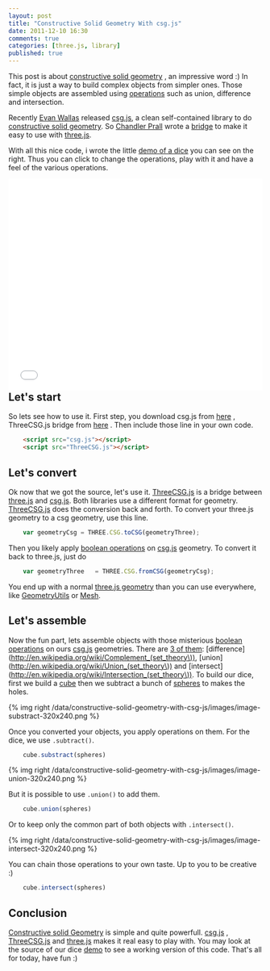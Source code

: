 ```yaml
---
layout: post
title: "Constructive Solid Geometry With csg.js"
date: 2011-12-10 16:30
comments: true
categories: [three.js, library]
published: true
---
```


This post is about
[constructive solid geometry](http://en.wikipedia.org/wiki/Constructive_solid_geometry)
, an impressive word :)
In fact, it is just a way to build complex objects from simpler ones.
Those simple objects are assembled using
[operations](http://en.wikipedia.org/wiki/Algebra_of_sets)
such as union, difference and intersection.

Recently
[Evan Wallas](http://madebyevan.com/)
released
[csg.js](http://evanw.github.com/csg.js/),
a clean self-contained library to do 
[constructive solid geometry](http://en.wikipedia.org/wiki/Constructive_solid_geometry).
So [Chandler Prall](http://chandler.prallfamily.com/)
wrote a
[bridge](http://chandler.prallfamily.com/2011/12/constructive-solid-geometry-with-three-js/)
to make it easy to use with
[three.js](https://github.com/mrdoob/three.js/).

With all this nice code, i wrote the little
[demo of a dice](/data/constructive-solid-geometry-with-csg-js/)
you can see on the right. Thus you can click to change the operations, play
with it and have a feel of the various operations.

<!-- more -->

<iframe src="/data/constructive-solid-geometry-with-csg-js/"
	width="100%" height="420" frameborder="0" style="float: right; margin-left: 1em;">
</iframe>


## Let's start

So lets see how to use it. First step, you download
csg.js from
[here](http://evanw.github.com/csg.js/)
, ThreeCSG.js bridge from
[here](http://chandler.prallfamily.com/labs/three/csg/ThreeCSG.js)
. Then include those line in your own code.

```html
	<script src="csg.js"></script>
	<script src="ThreeCSG.js"></script>
```

## Let's convert

Ok now that we got the source, let's use it.
[ThreeCSG.js](http://chandler.prallfamily.com/2011/12/constructive-solid-geometry-with-three-js/)
is a bridge between
[three.js](https://github.com/mrdoob/three.js/)
and
[csg.js](http://evanw.github.com/csg.js/).
Both libraries use a different format for geometry.
[ThreeCSG.js](http://chandler.prallfamily.com/2011/12/constructive-solid-geometry-with-three-js/)
does the conversion back and forth.
To convert your three.js geometry to a csg geometry, use this line.

```javascript
	var geometryCsg	= THREE.CSG.toCSG(geometryThree);
```

Then you likely apply
[boolean operations](http://en.wikipedia.org/wiki/Algebra_of_sets)
on
[csg.js](http://evanw.github.com/csg.js/) geometry.
To convert it back to three.js, just do


```javascript
	var geometryThree	= THREE.CSG.fromCSG(geometryCsg);
```

You end up with a normal [three.js geometry](https://github.com/mrdoob/three.js/blob/master/src/core/Geometry.js)
than you can use everywhere, like
[GeometryUtils](https://github.com/mrdoob/three.js/blob/master/src/extras/GeometryUtils.js)
or
[Mesh](https://github.com/mrdoob/three.js/blob/master/src/objects/Mesh.js).

## Let's assemble

Now the fun part, lets assemble objects with those misterious 
[boolean operations](http://en.wikipedia.org/wiki/Algebra_of_sets)
on ours
[csg.js](http://evanw.github.com/csg.js/)
geometries.
There are [3 of them](http://en.wikipedia.org/wiki/Constructive_solid_geometry):
[difference](http://en.wikipedia.org/wiki/Complement_(set_theory\)),
[union](http://en.wikipedia.org/wiki/Union_(set_theory\))
and
[intersect](http://en.wikipedia.org/wiki/Intersection_(set_theory\)).
To build our dice, first we build a
[cube](https://github.com/mrdoob/three.js/blob/master/src/extras/geometries/CubeGeometry.js)
then we subtract a bunch of
[spheres](https://github.com/mrdoob/three.js/blob/master/src/extras/geometries/SphereGeometry.js)
to makes the holes.

{% img right /data/constructive-solid-geometry-with-csg-js/images/image-substract-320x240.png %}

Once you converted your objects, you apply operations on them.
For the dice, we use ```.subtract()```.

```javascript
	cube.substract(spheres)
```

<div style="clear:both;"></div>
{% img right /data/constructive-solid-geometry-with-csg-js/images/image-union-320x240.png %}

But it is possible to use ```.union()``` to add them.

```javascript
	cube.union(spheres)
```

Or to keep only the common part of both objects with ```.intersect()```.

{% img right /data/constructive-solid-geometry-with-csg-js/images/image-intersect-320x240.png %}

You can chain those operations to your own taste.
Up to you to be creative :)

```javascript
	cube.intersect(spheres)
```

## Conclusion

[Constructive solid Geometry](http://en.wikipedia.org/wiki/Constructive_solid_geometry)
is simple and quite powerfull.
[csg.js](http://evanw.github.com/csg.js/)
,
[ThreeCSG.js](http://chandler.prallfamily.com/2011/12/constructive-solid-geometry-with-three-js/)
and
[three.js](https://github.com/mrdoob/three.js/)
makes it real easy to play with.
You may look at the source of our dice
[demo](/data/constructive-solid-geometry-with-csg-js/)
to see a working version of this code.
That's all for today, have fun :)